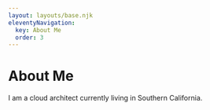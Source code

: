 ```yaml
---
layout: layouts/base.njk
eleventyNavigation:
  key: About Me
  order: 3
---
```

# About Me

I am a cloud architect currently living in Southern California.
